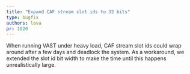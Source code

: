 ```yaml
---
title: "Expand CAF stream slot ids to 32 bits"
type: bugfix
authors: lava
pr: 1020
---
```


When running VAST under heavy load, CAF stream slot ids could wrap around after
a few days and deadlock the system. As a workaround, we extended the slot id bit
width to make the time until this happens unrealistically large.
